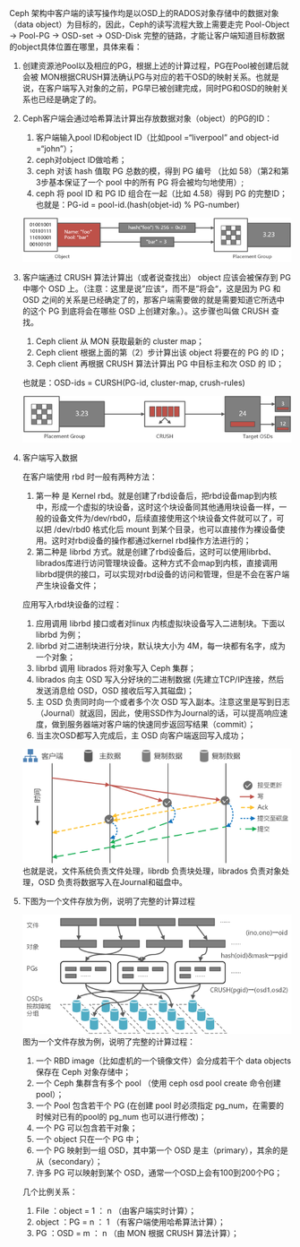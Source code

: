 Ceph 架构中客户端的读写操作均是以OSD上的RADOS对象存储中的数据对象（data object）为目标的，因此，Ceph的读写流程大致上需要走完 Pool-Object → Pool-PG → OSD-set → OSD-Disk 完整的链路，才能让客户端知道目标数据的object具体位置在哪里，具体来看：

1. 创建资源池Pool以及相应的PG，根据上述的计算过程，PG在Pool被创建后就会被 MON根据CRUSH算法确认PG与对应的若干OSD的映射关系。也就是说，在客户端写入对象的之前，PG早已被创建完成，同时PG和OSD的映射关系也已经是确定了的。

2. Ceph客户端会通过哈希算法计算出存放数据对象（object）的PG的ID：

   1. 客户端输入pool ID和object ID（比如pool =“liverpool” and object-id =“john”）；  
   2. ceph对object ID做哈希；  
   3. ceph 对该 hash 值取 PG 总数的模，得到 PG 编号 （比如 58）（第2和第3步基本保证了一个 pool 中的所有 PG 将会被均匀地使用）;  
   4. ceph 将  pool ID 和 PG ID 组合在一起（比如 4.58）得到 PG 的完整ID； 也就是：PG-id = pool-id.\(hash\(objet-id\) % PG-number\)

   ![](/assets/io_mapping_1.png)

3. 客户端通过 CRUSH 算法计算出（或者说查找出） object 应该会被保存到 PG 中哪个 OSD 上。（注意：这里是说”应该“，而不是”将会“，这是因为 PG 和 OSD 之间的关系是已经确定了的，那客户端需要做的就是需要知道它所选中的这个 PG 到底将会在哪些 OSD 上创建对象。）。这步骤也叫做 CRUSH 查找。

   1. Ceph client 从 MON 获取最新的 cluster map；  
   2. Ceph client 根据上面的第（2）步计算出该 object 将要在的 PG 的 ID；  
   3. Ceph client 再根据 CRUSH 算法计算出 PG 中目标主和次 OSD 的 ID；

   也就是：OSD-ids = CURSH\(PG-id, cluster-map, crush-rules\)

   ![](/assets/io_mapping_2.png)

4. 客户端写入数据

   在客户端使用 rbd 时一般有两种方法：

   1. 第一种 是 Kernel rbd。就是创建了rbd设备后，把rbd设备map到内核中，形成一个虚拟的块设备，这时这个块设备同其他通用块设备一样，一般的设备文件为/dev/rbd0，后续直接使用这个块设备文件就可以了，可以把 /dev/rbd0 格式化后 mount 到某个目录，也可以直接作为裸设备使用。这时对rbd设备的操作都通过kernel rbd操作方法进行的；
   2. 第二种是 librbd 方式。就是创建了rbd设备后，这时可以使用librbd、librados库进行访问管理块设备。这种方式不会map到内核，直接调用librbd提供的接口，可以实现对rbd设备的访问和管理，但是不会在客户端产生块设备文件；  

   应用写入rbd块设备的过程：

   1. 应用调用 librbd 接口或者对linux 内核虚拟块设备写入二进制块。下面以 librbd 为例；
   2. librbd 对二进制块进行分块，默认块大小为 4M，每一块都有名字，成为一个对象； 
   3. librbd 调用 librados 将对象写入 Ceph 集群； 
   4. librados 向主 OSD 写入分好块的二进制数据 \(先建立TCP/IP连接，然后发送消息给 OSD，OSD 接收后写入其磁盘\)；
   5. 主 OSD 负责同时向一个或者多个次 OSD 写入副本。注意这里是写到日志（Journal）就返回，因此，使用SSD作为Journal的话，可以提高响应速度，做到服务器端对客户端的快速同步返回写结果（commit）；
   6. 当主次OSD都写入完成后，主 OSD 向客户端返回写入成功；

   ![](/assets/io_mapping_3.png) 
   也就是说，文件系统负责文件处理，librdb 负责块处理，librados 负责对象处理，OSD 负责将数据写入在Journal和磁盘中。

5. 下图为一个文件存放为例，说明了完整的计算过程

   ![](/assets/io_mapping_4.png)  
   图为一个文件存放为例，说明了完整的计算过程：

   1. 一个 RBD image（比如虚机的一个镜像文件）会分成若干个 data objects 保存在 Ceph 对象存储中； 
   2. 一个 Ceph 集群含有多个 pool （使用 ceph osd pool create 命令创建pool）； 
   3. 一个 Pool 包含若干个 PG \(在创建 pool 时必须指定 pg\_num，在需要的时候对已有的pool的 pg\_num 也可以进行修改\)；
   4. 一个 PG 可以包含若干对象； 
   5. 一个 object 只在一个 PG 中； 
   6. 一个 PG 映射到一组 OSD，其中第一个 OSD 是主（primary），其余的是从（secondary）； 
   7. 许多 PG 可以映射到某个 OSD，通常一个OSD上会有100到200个PG； 

   几个比例关系：

   1. File ：object = 1 ： n （由客户端实时计算）； 
   2. object ：PG = n ： 1 （有客户端使用哈希算法计算）； 
   3. PG ：OSD = m ： n （由 MON 根据 CRUSH 算法计算）；



